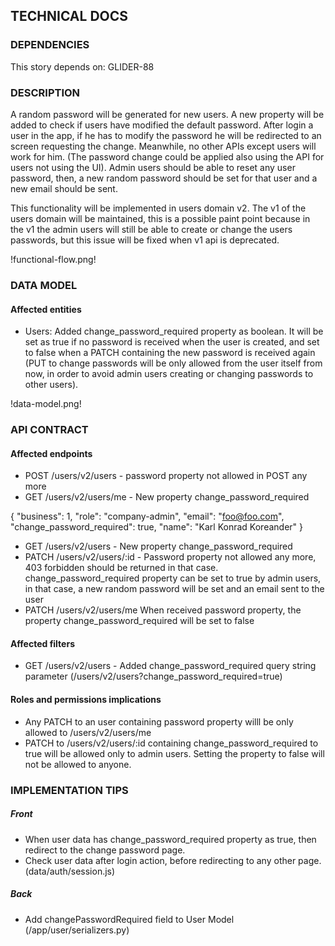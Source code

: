 ## TECHNICAL DOCS

### DEPENDENCIES

This story depends on: GLIDER-88

### DESCRIPTION

A random password will be generated for new users. A new property will be added to check if users have modified the default password. After login a user in the app, if he has to modify the password he will be redirected to an screen requesting the change. Meanwhile, no other APIs except users will work for him. (The password change could be applied also using the API for users not using the UI). Admin users should be able to reset any user password, then, a new random password should be set for that user and a new email should be sent.

This functionality will be implemented in users domain v2. The v1 of the users domain will be maintained, this is a possible paint point because in the v1 the admin users will still be able to create or change the users passwords, but this issue will be fixed when v1 api is deprecated.

!functional-flow.png!

### DATA MODEL

#### Affected entities

- Users: Added change_password_required property as boolean. It will be set as true if no password is received when the user is created, and set to false when a PATCH containing the new password is received again (PUT to change passwords will be only allowed from the user itself from now, in order to avoid admin users creating or changing passwords to other users).

!data-model.png!

### API CONTRACT

#### Affected endpoints

- POST /users/v2/users - password property not allowed in POST any more
- GET /users/v2/users/me - New property change_password_required

{
  "business": 1,
  "role": "company-admin",
  "email": "foo@foo.com",
  "change_password_required": true,
  "name": "Karl Konrad Koreander"
}

- GET /users/v2/users - New property change_password_required
- PATCH /users/v2/users/:id - Password property not allowed any more, 403 forbidden should be returned in that case. change_password_required property can be set to true by admin users, in that case, a new random password will be set and an email sent to the user
- PATCH /users/v2/users/me When received password property, the property change_password_required will be set to false

#### Affected filters

- GET /users/v2/users - Added change_password_required query string parameter (/users/v2/users?change_password_required=true)

#### Roles and permissions implications

- Any PATCH to an user containing password property willl be only allowed to /users/v2/users/me
- PATCH to /users/v2/users/:id containing change_password_required to true will be allowed only to admin users. Setting the property to false will not be allowed to anyone.

### IMPLEMENTATION TIPS

##### Front

- When user data has change_password_required property as true, then redirect to the change password page.
- Check user data after login action, before redirecting to any other page. (data/auth/session.js)

##### Back

- Add changePasswordRequired field to User Model (/app/user/serializers.py)
